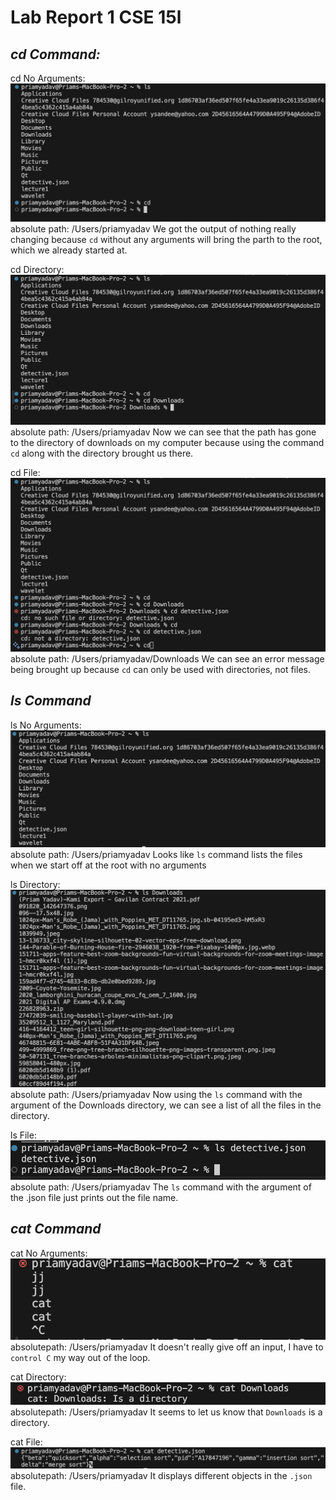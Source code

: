 # Lab Report 1 CSE 15l
## *cd Command:*
cd No Arguments:
![Image](cd_noargument.png)
absolute path: /Users/priamyadav
We got the output of nothing really changing because `cd` without any arguments will bring the parth to the root, which we already started at.

cd Directory:
![Image](cd_directory.png)
absolute path: /Users/priamyadav
Now we can see that the path has gone to the directory of downloads on my computer because using the command `cd` along with the directory brought us there.

cd File:
![Image](cd_file.png)
absolute path: /Users/priamyadav/Downloads
We can see an error message being brought up because `cd` can only be used with directories, not files.

## *ls Command*
ls No Arguments:
![Image](ls_noargument.png)
absolute path: /Users/priamyadav
Looks like `ls` command lists the files when we start off at the root with no arguments

ls Directory:
![Image](ls_directory.png)
absolute path: /Users/priamyadav
Now using the `ls` command with the argument of the Downloads directory, we can see a list of all the files in the directory.

ls File:
![Image](ls_file.png)
absolute path: /Users/priamyadav
The `ls` command with the argument of the .json file just prints out the file name.

## *cat Command*
cat No Arguments:
![Image](cat_noargument.png)
absolutepath: /Users/priamyadav
It doesn't really give off an input, I have to `control C` my way out of the loop.

cat Directory:
![Image](cat_directory.png)
absolutepath: /Users/priamyadav
It seems to let us know that `Downloads` is a directory.

cat File:
![Image](cat_file.png)
absolutepath: /Users/priamyadav
It displays different objects in the `.json` file.
